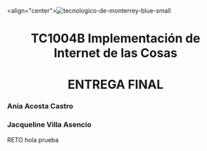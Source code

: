 <align="center">![tecnologico-de-monterrey-blue-small](https://user-images.githubusercontent.com/118231871/203448286-40044c24-bb05-4b85-8024-3bc4b231d152.png)
<h1 align="center"> TC1004B Implementación de Internet de las Cosas </h1>
<h1 align="center"> ENTREGA FINAL </h1>
<h3>Ania Acosta Castro</h3>
<h3>Jacqueline Villa Asencio</h3>
RETO
hola
prueba
